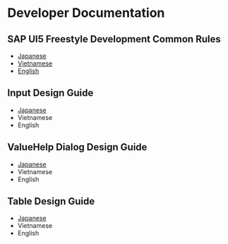 # Developer Documentation

## SAP UI5 Freestyle Development Common Rules
- [Japanese](pages/guide-coding-style.md)
- [Vietnamese](pages/guide-coding-style_vn.md)
- [English](pages/guide-coding-style_en.md)

## Input Design Guide
- [Japanese](pages/guide-input-design.md)
- Vietnamese
- English

## ValueHelp Dialog Design Guide
- [Japanese](pages/guide-valuehelp-dialog-design.md)
- Vietnamese
- English

## Table Design Guide
- [Japanese](pages/guide-table-design.md)
- Vietnamese
- English
